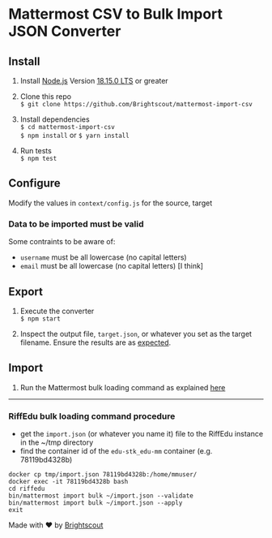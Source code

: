 # Mattermost CSV to Bulk Import JSON Converter

<!-- [![CircleCI](https://circleci.com/gh/Brightscout/mattermost-etl.svg?style=shield&circle-token=3e834193f471812ea72217332aa0f5ff36825afe)](https://circleci.com/gh/Brightscout/mattermost-etl) [![Code Climate](https://codeclimate.com/github/Brightscout/mattermost-etl/badges/gpa.svg)](https://codeclimate.com/github/Brightscout/mattermost-etl) [![Test Coverage](https://codeclimate.com/github/Brightscout/mattermost-etl/badges/coverage.svg)](https://codeclimate.com/github/Brightscout/mattermost-etl/coverage)

An ETL framework to migrate data from Jabber to Mattermost. This utility exports data from a source Jabber database and generates a [Mattermost Bulk Loading](https://docs.mattermost.com/deployment/bulk-loading.html) import file. Eventually, we'll enhance this project to support migrations from other messaging sources.   -->


## Install

1. Install [Node.js](https://nodejs.org/en/) Version [18.15.0 LTS](https://nodejs.org/en/download/) or greater

2. Clone this repo  
`$ git clone https://github.com/Brightscout/mattermost-import-csv`

3. Install dependencies  
`$ cd mattermost-import-csv`  
`$ npm install` or `$ yarn install`

4. Run tests  
`$ npm test`

## Configure

Modify the values in `context/config.js` for the source, target

### Data to be imported must be valid
Some contraints to be aware of:

- `username` must be all lowercase (no capital letters)
- `email` must be all lowercase (no capital letters) [I think]

## Export

1. Execute the converter  
`$ npm start`

2. Inspect the output file, `target.json`, or whatever you set as the target filename. Ensure the results are as [expected](https://docs.mattermost.com/deployment/bulk-loading.html#data-format).

## Import

1. Run the Mattermost bulk loading command as explained [here](https://docs.mattermost.com/deployment/bulk-loading.html#running-the-bulk-loading-command)  
---

### RiffEdu bulk loading command procedure

- get the `import.json` (or whatever you name it) file to the RiffEdu instance in the ~/tmp directory
- find the container id of the `edu-stk_edu-mm` container (e.g. 78119bd4328b)

```
docker cp tmp/import.json 78119bd4328b:/home/mmuser/
docker exec -it 78119bd4328b bash
cd riffedu
bin/mattermost import bulk ~/import.json --validate
bin/mattermost import bulk ~/import.json --apply
exit
```




Made with &#9829; by [Brightscout](http://www.brightscout.com)
